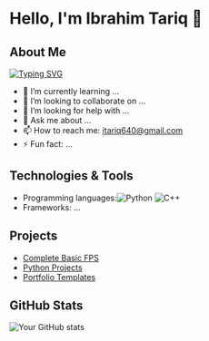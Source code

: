# Hello, I'm Ibrahim Tariq 👋

## About Me
[![Typing SVG](https://readme-typing-svg.demolab.com/?lines=I+create+3D+video+games;Software+Engineering+student)](https://git.io/typing-svg)
- 🌱 I’m currently learning ...
- 👯 I’m looking to collaborate on ...
- 🤔 I’m looking for help with ...
- 💬 Ask me about ...
- 📫 How to reach me: [itariq640@gmail.com](mailto:itariq640@gmail.com)
- ⚡ Fun fact: ...

## Technologies & Tools
- Programming languages:![Python](https://img.shields.io/badge/-Python-blue) ![C++](https://img.shields.io/badge/-C++-orange)
- Frameworks: ...

## Projects
- [Complete Basic FPS](https://github.com/IbrahimT04/Complete-Basic-FPS)
- [Python Projects](https://github.com/IbrahimT04/Ibrahim_Python3)
- [Portfolio Templates](https://github.com/IbrahimT04/Portfolio-Templates)

## GitHub Stats
![Your GitHub stats](https://github-readme-stats.vercel.app/api?username=IbrahimT04&show_icons=true&theme=radical)
